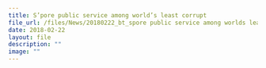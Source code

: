 ```yaml
---
title: S’pore public service among world’s least corrupt
file_url: /files/News/20180222_bt_spore public service among worlds least corrupt.pdf
date: 2018-02-22
layout: file
description: ""
image: ""
---
```

